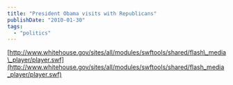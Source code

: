 ```yaml
---
title: "President Obama visits with Republicans"
publishDate: "2010-01-30"
tags: 
  - "politics"
---
```


[http://www.whitehouse.gov/sites/all/modules/swftools/shared/flash\_media\_player/player.swf](http://www.whitehouse.gov/sites/all/modules/swftools/shared/flash_media_player/player.swf)
